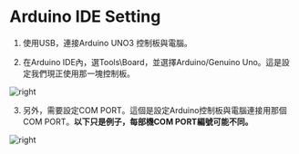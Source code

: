 <h1>Arduino IDE Setting</h1>

1. 使用USB，連接Arduino UNO3 控制板與電腦。<p>
2. 在Arduino IDE內，選Tools\Board，並選擇Arduino/Genuino Uno。這是設定我們現正使用那一塊控制板。<p>

<img src="https://www.meteam.org/1st_STEM2022/GithubWebpage/AIDES01.png" alt="right"><p>

3. 另外，需要設定COM PORT。這個是設定Arduino控制板與電腦連接用那個COM PORT。<B>以下只是例子，每部機COM PORT編號可能不同。</B><p>
  
<img src="https://www.meteam.org/1st_STEM2022/GithubWebpage/AIDES02.png" alt="right"><p>
